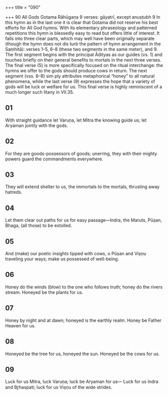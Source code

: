 +++
title = "090"

+++
90
All Gods
Gotama Rāhūgaṇa
9 verses: gāyatrī, except anuṣṭubh 9
In this hymn as in the last one it is clear that Gotama did not reserve his best efforts  for All God hymns. With its elementary phraseology and patterned repetitions this  hymn is blessedly easy to read but offers little of interest. It falls into three clear  parts, which may well have been originally separate (though the hymn does not dis
turb the pattern of hymn arrangement in the Saṃhitā): verses 1–5, 6–8 (these two  segments in the same meter), and 9.
The first segment begins with the principal Ādityas as our guides (vs. 1)  and  touches briefly on their general benefits to mortals in the next three verses. The  final verse (5) is more specifically focused on the ritual interchange: the hymns we offer to the gods should produce cows in return. The next segment (vss. 6–8) sim ply attributes metaphorical “honey” to all natural phenomena, while the last verse  (9) expresses the hope that a variety of gods will be luck or welfare for us. This final  verse is highly reminiscent of a much longer such litany in VII.35.
## 01
With straight guidance let Varuṇa, let Mitra the knowing guide us; let Aryaman jointly with the gods.
## 02
For they are goods-possessors of goods; unerring, they with their  mighty powers
guard the commandments everywhere.
## 03
They will extend shelter to us, the immortals to the mortals,
thrusting away hatreds.
## 04
Let them clear out paths for us for easy passage—Indra, the Maruts, Pūṣan, Bhaga, (all those) to be extolled.
## 05
And (make) our poetic insights tipped with cows, o Pūṣan and Viṣṇu  traveling your ways;
make us possessed of well-being.
## 06
Honey do the winds (blow) to the one who follows truth; honey do the  rivers stream.
Honeyed be the plants for us.
## 07
Honey by night and at dawn; honeyed is the earthly realm.
Honey be Father Heaven for us.
## 08
Honeyed be the tree for us, honeyed the sun.
Honeyed be the cows for us.
## 09
Luck for us Mitra, luck Varuṇa; luck be Aryaman for us—
Luck for us Indra and Br̥haspati; luck for us Viṣṇu of the wide strides.